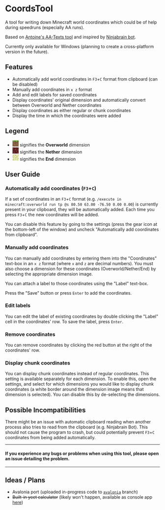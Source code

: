 # CoordsTool
A tool for writing down Minecraft world coordinates which could be of help during speedruns (especially AA runs).

Based on [Antoine's AA-Texts tool](https://github.com/Antoine-MSL/AA-Texts) and inspired by [Ninjabrain bot](https://github.com/Ninjabrain1/Ninjabrain-Bot).

Currently only available for Windows (planning to create a cross-platform version in the future).

## Features
* Automatically add world coordinates in `F3`+`C` format from clipboard (can be disabled)
* Manually add coordinates in `x z` format
* Add and edit labels for saved coordinates
* Display coordinates' original dimension and automatically convert between Overworld and Nether coordinates
* Display coordinates as either regular or chunk coordinates
* Display the time in which the coordinates were added

## Legend
* ![Grass block](/CoordsTool.WPF/Resources/Textures/grass-block.png) signifies the **Overworld** dimension
* ![Netherrack](/CoordsTool.WPF/Resources/Textures/netherrack.png) signifies the **Nether** dimension
* ![End stone](/CoordsTool.WPF/Resources/Textures/end-stone.png) signifies the **End** dimension

## User Guide
### Automatically add coordinates (`F3`+`C`)

If a set of coordinates in an `F3`+`C` format (e.g. `/execute in minecraft:overworld run tp @s 80.50 63.00 -76.50 0.00 0.00`) is currently present in your clipboard, they will be automatically added.
Each time you press `F3`+`C` the new coordinates will be added.

You can disable this feature by going to the settings (press the gear icon at the bottom-left of the window) and uncheck "Automatically add coordinates from clipboard".

### Manually add coordinates

You can manually add coordinates by entering them into the "Coordinates" text-box in an `x z` format (where `x` and `z` are decimal numbers).
You must also choose a dimension for these coordinates (Overworld/Nether/End) by selecting the appropriate dimension image.

You can attach a label to those coordinates using the "Label" text-box.

Press the "Save" button or press `Enter` to add the coordinates.

### Edit labels

You can edit the label of existing coordinates by double clicking the "Label" cell in the coordinates' row. To save the label, press `Enter`.

### Remove coordinates

You can remove coordinates by clicking the red button at the right of the coordinates' row.

### Display chunk coordinates

You can display chunk coordinates instead of regular coordinates. This setting is available separately for each dimension.
To enable this, open the settings, and select for which dimensions you would like to display chunk coordinates (a white border around the dimension image means that dimension is selected).
You can disable this by de-selecting the dimensions.

## Possible Incompatibilities

There might be an issue with automatic clipboard reading when another process also tries to read from the clipboard (e.g. Ninjabrain Bot).
This should not cause the program to crash, but could potentially prevent `F3`+`C` coordinates from being added automatically.

---

#### If you experience any bugs or problems when using this tool, please open an issue detailing the problem.

---

## Ideas / Plans

* Avalonia port (uploaded in-progress code to [`avalonia`](https://github.com/IdanZel/CoordsTool/tree/avalonia) branch)
* ~~Built-in yeet calculator~~ (likely won't happen, available as console app [here](https://github.com/IdanZel/YeetConsole))


